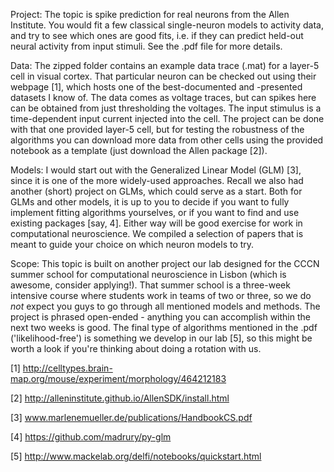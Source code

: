 Project:
The topic is spike prediction for real neurons from the Allen Institute. You would fit a few classical single-neuron models to activity data, and try to see which ones are good fits, i.e. if they can predict held-out neural activity from input stimuli. See the .pdf file for more details.

Data: 
The zipped folder contains an example data trace (.mat) for a layer-5 cell in visual cortex. That particular neuron can be checked out using their webpage [1], which hosts one of the best-documented and -presented datasets I know of. The data comes as voltage traces, but can spikes here can be obtained from just thresholding the voltages. The input stimulus is a time-dependent input current injected into the cell. The project can be done with that one provided layer-5 cell, but for testing the robustness of the algorithms you can download more data from other cells using the provided notebook as a template (just download the Allen package [2]). 

Models: 
I would start out with the Generalized Linear Model (GLM) [3], since it is one of the more widely-used approaches. Recall we also had another (short) project on GLMs, which could serve as a start. Both for GLMs and other models, it is up to you to decide if you want to fully implement fitting algorithms yourselves, or if you want to find and use existing packages [say, 4]. Either way will be good exercise for work in computational neuroscience. We compiled a selection of papers that is meant to guide your choice on which neuron models to try. 

Scope:
This topic is built on another project our lab designed for the CCCN summer school for computational neuroscience in Lisbon (which is awesome, consider applying!). That summer school is a three-week intensive course where students work in teams of two or three, so we do *not* expect you guys to go through all mentioned models and methods. The project is phrased open-ended - anything you can accomplish within the next two weeks is good. The final type of algorithms mentioned in the .pdf ('likelihood-free') is something we develop in our lab [5], so this might be worth a look if you're thinking about doing a rotation with us. 

[1] http://celltypes.brain-map.org/mouse/experiment/morphology/464212183

[2] http://alleninstitute.github.io/AllenSDK/install.html

[3] www.marlenemueller.de/publications/HandbookCS.pdf

[4] https://github.com/madrury/py-glm

[5] http://www.mackelab.org/delfi/notebooks/quickstart.html

